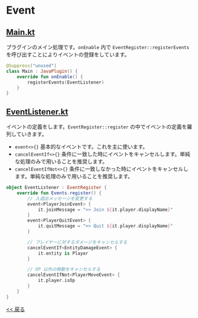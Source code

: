 # Event

## [Main.kt](src/main/kotlin/com/github/syari/spigot/api/sample/event/Main.kt)
プラグインのメイン処理です。`onEnable` 内で `EventRegister::registerEvents` を呼び出すことによりイベントの登録をしています。

```kotlin
@Suppress("unused")
class Main : JavaPlugin() {
    override fun onEnable() {
        registerEvents(EventListener)
    }
}
```

## [EventListener.kt](src/main/kotlin/com/github/syari/spigot/api/sample/event/EventListener.kt)

イベントの定義をします。`EventRegister::register` の中でイベントの定義を羅列していきます。

- `event<>{}` 基本的なイベントです。これを主に使います。
- `cancelEventIf<>{}` 条件に一致した時にイベントをキャンセルします。単純な処理のみで用いることを推奨します。
- `cancelEventIfNot<>{}` 条件に一致しなかった時にイベントをキャンセルします。単純な処理のみで用いることを推奨します。

```kotlin
object EventListener : EventRegister {
    override fun Events.register() {
        // 入退出メッセージを変更する
        event<PlayerJoinEvent> {
            it.joinMessage = ">> Join ${it.player.displayName}"
        }
        event<PlayerQuitEvent> {
            it.quitMessage = ">> Quit ${it.player.displayName}"
        }

        // プレイヤーに対するダメージをキャンセルする
        cancelEventIf<EntityDamageEvent> {
            it.entity is Player
        }

        // OP 以外の移動をキャンセルする
        cancelEventIfNot<PlayerMoveEvent> {
            it.player.isOp
        }
    }
}
```

[<< 戻る](../README.md)
